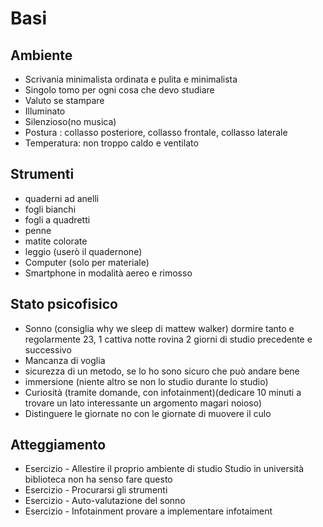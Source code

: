 # Basi
## Ambiente 
- Scrivania minimalista ordinata e pulita e minimalista
- Singolo tomo per ogni cosa che devo studiare
- Valuto se stampare 
- Illuminato
- Silenzioso(no musica)
- Postura : collasso posteriore, collasso frontale, collasso laterale
- Temperatura: non troppo caldo e ventilato 
## Strumenti
- quaderni ad anelli 
- fogli bianchi 
- fogli a quadretti
- penne
- matite colorate
- leggio (userò il quadernone)
- Computer (solo per materiale)
- Smartphone in modalità aereo e rimosso
## Stato psicofisico
- Sonno (consiglia why we sleep di mattew walker) dormire tanto e regolarmente 23, 1 cattiva notte rovina 2 giorni di studio precedente e successivo
- Mancanza di voglia
- sicurezza di un metodo, se lo ho sono sicuro che può andare bene
- immersione (niente altro se non lo studio durante lo studio)
- Curiosità (tramite domande, con infotainment)(dedicare 10 minuti a trovare un lato interessante un argomento magari noioso)
- Distinguere le giornate no con le giornate di muovere il culo
## Atteggiamento

- Esercizio - Allestire il proprio ambiente di studio 
	  Studio in università biblioteca non ha senso fare questo
- Esercizio - Procurarsi gli strumenti 
- Esercizio - Auto-valutazione del sonno 
- Esercizio - Infotainment provare a implementare infotaiment
    